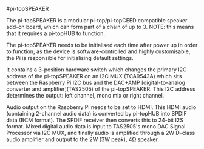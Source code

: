 <!--
---
name: pi-topSPEAKER
class: board
type: audio
formfactor: Custom
manufacturer: pi-top
description: pi-top/pi-topCEED compatible speaker add-on board
url: http://pi-top.com/products/speaker
github: https://github.com/pi-top/pi-topSPEAKER
buy: http://pi-top.com/products/speaker
image: 'pi-top-speaker.png'
pincount: 2
eeprom: no
pin:
  '3':
    name: SDA
    mode: i2c
  '5':
    name: SCL
    mode: i2c
i2c:
  '0x71':
    name: Left Channel I2C Interface
    device: TCA9543A
  '0x72':
    name: Mono Mix I2C Interface
    device: TCA9543A
  '0x73':
    name: Right Channel I2C Interface
    device: TCA9543A
install:
  'devices':
    - 'i2c'
  'apt':
    - 'pt-speaker'
    - 'python-pt-speaker'
    - 'python3-pt-speaker'
-->
#pi-topSPEAKER

The pi-topSPEAKER is a modular pi-top/pi-topCEED compatible speaker add-on board, which can form part of a chain of up to 3.
NOTE: this means that it requires a pi-topHUB to function.

The pi-topSPEAKER needs to be initialised each time after power up in order to function; as the device is software-controlled and highly customisable, the Pi is responsible for initialising default settings.

It contains a 3-position hardware switch which changes the primary I2C address of the pi-topSPEAKER on an I2C MUX (TCA9543A) which sits between the Raspberry Pi I2C bus and the DAC+AMP \[digital-to-analog converter and amplifier\](TAS2505) of the pi-topSPEAKER. This I2C address determines the output: left channel, mono mix or right channel.

Audio output on the Raspberry Pi needs to be set to HDMI. This HDMI audio (containing 2-channel audio data) is converted by pi-topHUB into SPDIF data (BCM format). The SPDIF receiver then converts this to 24-bit I2S format. Mixed digital audio data is input to TAS2505's mono DAC Signal Processor via I2C MUX, and finally audio is amplified through a 2W D-class audio amplifier and output to the 2W (3W peak), 4Ω speaker.
